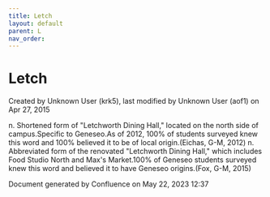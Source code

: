 ```yaml
---
title: Letch
layout: default
parent: L
nav_order:
---
```


# Letch

Created by  Unknown User (krk5), last modified by  Unknown User (aof1) on Apr 27, 2015

n. Shortened form of &quot;Letchworth Dining Hall,&quot; located on the north side of campus.Specific to Geneseo.As of 2012, 100% of students surveyed knew this word and 100% believed it to be of local origin.(Eichas, G-M, 2012) n. Abbreviated form of the renovated &quot;Letchworth Dining Hall,&quot; which includes Food Studio North and Max's Market.100% of Geneseo students surveyed knew this word and believed it to have Geneseo origins.(Fox, G-M, 2015)

Document generated by Confluence on May 22, 2023 12:37



